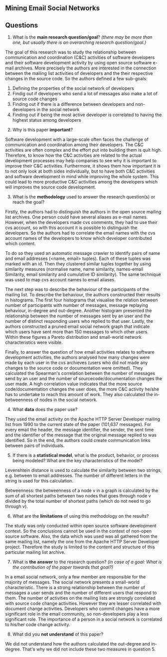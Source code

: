 ## Mining Email Social Networks

## Questions

1. What is the **main research question/goal**? _(there may be more than one, but usually there is an overarching research question/goal.)_

The goal of this research was to study the relationship between communication and coordination (C&C) activities of software developers and their software development activity by using open source software e-mail archives. More precisely the authors are interested in the connection between the mailing list activities of developers and the their respective changes in the source code. So the authors defined a few sub-goals:

1) Defining the properties of the social network of developers
2) Findig out if developers who send a lot of messages also make a lot of source code changes
3) Finding out if there is a difference between developers and non-developers in the social network
4) Finding out if being the most active developer is correlated to having the highest status among developers

2. Why is this paper **important**?

Software development with a large-scale often faces the challenge of communication and coordination among their developers. The C&C activities are often complex and the effort put into building them is quit high. Therefore, to know how the C&C activities are related to the actual development processes may help companies to see why it is important to improve their C&C activities. Furthermore, it shows them how important it is to not only look at both sides individually, but to have both C&C activities and software development in mind while improving the whole system. This could lead to more productive C&C activities among the developers which will improves the source code development. 

3. What is the **methodology** used to answer the research question(s) or reach the goal?

Firstly, the authors had to distinguish the authors in the open source mailing list archives. One person could have several aliases as e-mail names. However, when the developers made cvs comments, they had to use their cvs account, so with this account it is possible to distinguish the developers. So the authors had to correlate the email names with the cvs account names of the developers to know which developer contributed which content. 

To do so they used an automatic message crawler to identify pairs of name and email addresses (<name, email> tuples). Each of these tuples was marked with an id. Then they clustered similar tuples together by using similarity measures (normalise name, name similarity, names-email Similarity, email similarity and cumulative ID similarity). The same technique was used to map cvs account names to email aliases. 

The next step was to describe the behaviour of the participants of the mailing list. To describe the behaviour, the authors constructed their results in histograms. The first four histograms that visualise the relation between number of participants with number of messages, message replaying behaviour, in-degree and out-degree. Another histogram presented the relationship between the number of messages sent by an user and the number of distinct responding users who replied to that user. Lastly, the authors constructed a pruned email social network graph that indicate which users have sent more than 150 messages to which other users. Within these figures a Pareto distribution and small-world network characteristics were visible. 

Finally, to answer the question of how email activities relates to software development activities, the authors analysed how many changes were made by each user in the cvs archieves (users who did not made any changes to the source code or documentation were omitted). They calculated the Spearman's correlation between the number of messages send by an user and the number of sourcecode/documentation changes the user made. A high correlation value indicates that the more source code/documentation changes the user does, the more C&C activity he/she has to undertake to reach this amount of work. They also calculated the in-betweenness of nodes in the social network.

4. What **data** does the paper use?

They used the email activity on the Apache HTTP Server Developer mailing list from 1990 to the current state of the paper (101,637 messages). For every email the header, the message identifier, the sender, the sent time and the identifier of the message that the original message replied to was identified. So in the end, the authors could create communication links between pairs of individuals.

5. If there is a **statistical model**, what is the product, behavior, or process being modeled? What are the key characteristics of the model?

Levenshtein distance is used to calculate the similarity between two strings, e.g. between to email addresses. The number of different letters in the string is used for this calculation. 

Betweenness: the betweenness of a node v in a graph is calculated by the sum of all shortest paths between two nodes that goes through node v divided by the total number of shortest paths (which do not need to go through v). 

6. What are the **limitations** of using this methodology on the results?

The study was only conducted within open source software development context. So the conclusions cannot be used in the context of non-open source software. Also, the data which was used was all gathered from the same mailing list, namely the one from the Apache HTTP Server Developer project. Therefore the study is limited to the content and structure of this particular mailing list archive.

7. What is **the answer** to the research question? _(in case of a goal: What is the contribution of the paper towards that goal?)_

In a email social network, only a few member are responsible for the majority of messages. The social network presents a small-world characteristic. There is a strong relationship between the number of messages a user sends and the number of different users that respond to them. The number of activities on the mailing lists are strongly correlated with source code change activities. However they are lesser correlated with document change activities. Developers who commit changes have a more significant role in the email community, so non-developers play a less significant role. The importance of a person in a social network is correlated to his/her code change activity. 

8. What did you **not understand** of this paper?

We did not understand how the authors calculated the out-degree and in-degree. That's why we did not include these two measures in question 5.
